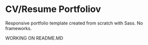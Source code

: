 # CV/Resume Portfoliov
Responsive portfolio template created from scratch with Sass. No frameworks.


WORKING ON README.MD
